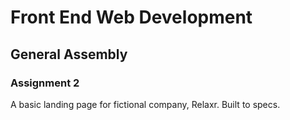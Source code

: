# Front End Web Development
## General Assembly
### Assignment 2

A basic landing page for fictional company, Relaxr. Built to specs.
